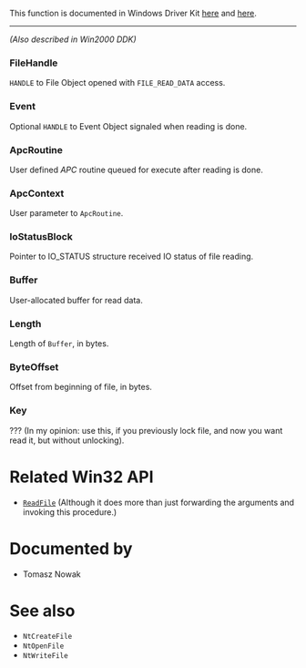 This function is documented in Windows Driver Kit [here](https://learn.microsoft.com/en-us/windows-hardware/drivers/ddi/ntifs/nf-ntifs-ntreadfile) and [here](https://learn.microsoft.com/en-us/windows-hardware/drivers/ddi/wdm/nf-wdm-zwreadfile).

---

*(Also described in Win2000 DDK)*

### FileHandle

`HANDLE` to File Object opened with `FILE_READ_DATA` access.

### Event

Optional `HANDLE` to Event Object signaled when reading is done.

### ApcRoutine

User defined *APC* routine queued for execute after reading is done.

### ApcContext

User parameter to `ApcRoutine`.

### IoStatusBlock

Pointer to IO_STATUS structure received IO status of file reading.

### Buffer

User-allocated buffer for read data.

### Length

Length of `Buffer`, in bytes.

### ByteOffset

Offset from beginning of file, in bytes.

### Key

??? (In my opinion: use this, if you previously lock file, and now you want read it, but without unlocking).

# Related Win32 API
 - [`ReadFile`](https://learn.microsoft.com/en-us/windows/win32/api/fileapi/nf-fileapi-readfile) (Although it does more than just forwarding the arguments and invoking this procedure.) 

# Documented by

* Tomasz Nowak

# See also

* `NtCreateFile`
* `NtOpenFile`
* `NtWriteFile`
